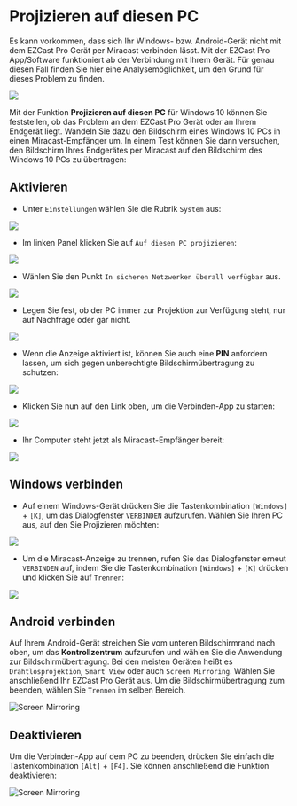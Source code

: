 # Projizieren auf diesen PC

Es kann vorkommen, dass sich Ihr Windows- bzw. Android-Gerät nicht mit dem EZCast Pro Gerät per Miracast verbinden lässt. Mit der EZCast Pro App/Software funktioniert ab der Verbindung mit Ihrem Gerät. Für genau diesen Fall finden Sie hier eine Analysemöglichkeit, um den Grund für dieses Problem zu finden.

![](/assets/img/miracast.connection.failure.png)

Mit der Funktion **Projizieren auf diesen PC** für Windows 10 können Sie feststellen, ob das Problem an dem EZCast Pro Gerät oder an Ihrem Endgerät liegt. Wandeln Sie dazu den Bildschirm eines Windows 10 PCs in einen Miracast-Empfänger um. In einem Test können Sie dann versuchen, den Bildschirm Ihres Endgerätes per Miracast auf den Bildschirm des Windows 10 PCs zu übertragen:

## Aktivieren

* Unter `Einstellungen` wählen Sie die Rubrik `System` aus:

![](/assets/img/win10.system.png)

* Im linken Panel klicken Sie auf `Auf diesen PC projizieren`:

![](/assets/img/project.to.this.pc.png)

* Wählen Sie den Punkt `In sicheren Netzwerken überall verfügbar` aus.

![](/assets/img/project2PC.availability.png)

* Legen Sie fest, ob der PC immer zur Projektion zur Verfügung steht, nur auf Nachfrage oder gar nicht.

![](/assets/img/project2PC.ask.png)

* Wenn die Anzeige aktiviert ist, können Sie auch eine **PIN** anfordern lassen, um sich gegen unberechtigte Bildschirmübertragung zu schutzen:

![](/assets/img/project2PC.pin.png)

* Klicken Sie nun auf den Link oben, um die Verbinden-App zu starten:

![](/assets/img/project2PC.startapp.png)

* Ihr Computer steht jetzt als Miracast-Empfänger bereit:

![](/assets/img/project2PC.ready.png)

## Windows verbinden

* Auf einem Windows-Gerät drücken Sie die Tastenkombination `[Windows]` + `[K]`, um das Dialogfenster `VERBINDEN` aufzurufen. Wählen Sie Ihren PC aus, auf den Sie Projizieren möchten:

![](/assets/img/project2PC.Windows_Miracast_Select_Device.png)

* Um die Miracast-Anzeige zu trennen, rufen Sie das Dialogfenster erneut `VERBINDEN` auf, indem Sie die Tastenkombination `[Windows]` + `[K]` drücken und klicken Sie auf `Trennen`:

![](/assets/img/project2PC.Windows_Miracast_disconnect.png)

## Android verbinden

Auf Ihrem Android-Gerät streichen Sie vom unteren Bildschirmrand nach oben, um das **Kontrollzentrum** aufzurufen und wählen Sie die Anwendung zur Bildschirmübertragung. Bei den meisten Geräten heißt es `Drahtlosprojektion`, `Smart View` oder auch `Screen Mirroring`. Wählen Sie anschließend Ihr EZCast Pro Gerät aus. Um die Bildschirmübertragung zum beenden, wählen Sie `Trennen` im selben Bereich.

![Screen Mirroring](/assets/img/project2PC.miracast.android.png)


## Deaktivieren

Um die Verbinden-App auf dem PC zu beenden, drücken Sie einfach die Tastenkombination `[Alt]` + `[F4]`. Sie können anschließend die Funktion deaktivieren:

![Screen Mirroring](/assets/img/project2PC.alwaysoff.png)